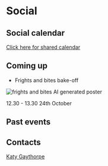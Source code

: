 # Social

## Social calendar

[Click here for shared calendar](https://outlook.office365.com/owa/calendar/6aac4f3cd5c14f7596ff96d463425c49@imperial.ac.uk/be78b35d280f4ad5be57b18a7a0e29285218192955509845337/calendar.html)

## Coming up

* Frights and bites bake-off 

![frights and bites AI generated poster](/img/frights_and_bites.png)

12.30 - 13.30 24th October

## Past events

## Contacts

<a href="mailto:k.gaythorpe@imperial.ac.uk">Katy Gaythorpe</a>

